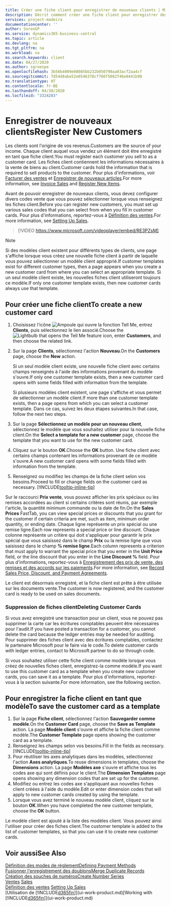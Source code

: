 ```yaml
---
title: Créer une fiche client pour enregistrer de nouveaux clients | Microsoft Docs
description: Décrit comment créer une fiche client pour enregistrer des informations sur chaque nouveau client ou client auquel vous vendez.
services: project-madeira
documentationcenter: ''
author: SorenGP
ms.service: dynamics365-business-central
ms.topic: article
ms.devlang: na
ms.tgt_pltfrm: na
ms.workload: na
ms.search.keywords: client
ms.date: 04/27/2020
ms.author: sgroespe
ms.openlocfilehash: 3b56b4009e08085bb232b050790aa03acf2aa4cf
ms.sourcegitcommit: 7d54d8abe52e0546378cf760f5082f46e8441b90
ms.translationtype: HT
ms.contentlocale: fr-BE
ms.lasthandoff: 04/30/2020
ms.locfileid: "3324283"
---
```

# <a name="register-new-customers"></a><span data-ttu-id="2dd4d-103">Enregistrer de nouveaux clients</span><span class="sxs-lookup"><span data-stu-id="2dd4d-103">Register New Customers</span></span>
<span data-ttu-id="2dd4d-104">Les clients sont l'origine de vos revenus.</span><span class="sxs-lookup"><span data-stu-id="2dd4d-104">Customers are the source of your income.</span></span> <span data-ttu-id="2dd4d-105">Chaque client auquel vous vendez un élément doit être enregistré en tant que fiche client.</span><span class="sxs-lookup"><span data-stu-id="2dd4d-105">You must register each customer you sell to as a customer card.</span></span> <span data-ttu-id="2dd4d-106">Les fiches client contiennent les informations nécessaires à la vente de biens au client.</span><span class="sxs-lookup"><span data-stu-id="2dd4d-106">Customer cards hold the information that is required to sell products to the customer.</span></span> <span data-ttu-id="2dd4d-107">Pour plus d'informations, voir [Facturer des ventes](sales-how-invoice-sales.md) et [Enregistrer de nouveaux articles](inventory-how-register-new-items.md).</span><span class="sxs-lookup"><span data-stu-id="2dd4d-107">For more information, see [Invoice Sales](sales-how-invoice-sales.md) and [Register New Items](inventory-how-register-new-items.md).</span></span>  

<span data-ttu-id="2dd4d-108">Avant de pouvoir enregistrer de nouveaux clients, vous devez configurer divers codes vente que vous pouvez sélectionner lorsque vous renseignez les fiches client.</span><span class="sxs-lookup"><span data-stu-id="2dd4d-108">Before you can register new customers, you must set up various sales codes that you can select from when you fill in customer cards.</span></span> <span data-ttu-id="2dd4d-109">Pour plus d'informations, reportez-vous à [Définition des ventes](sales-setup-sales.md).</span><span class="sxs-lookup"><span data-stu-id="2dd4d-109">For more information, see [Setting Up Sales](sales-setup-sales.md).</span></span>

> [!VIDEO https://www.microsoft.com/videoplayer/embed/RE3PZsM]

> [!NOTE]  
> <span data-ttu-id="2dd4d-110">Si des modèles client existent pour différents types de clients, une page s'affiche lorsque vous créez une nouvelle fiche client à partir de laquelle vous pouvez sélectionner un modèle client approprié.</span><span class="sxs-lookup"><span data-stu-id="2dd4d-110">If customer templates exist for different customer types, then a page appears when you create a new customer card from where you can select an appropriate template.</span></span> <span data-ttu-id="2dd4d-111">Si un seul modèle client existe, les nouvelles fiches client utiliseront toujours ce modèle.</span><span class="sxs-lookup"><span data-stu-id="2dd4d-111">If only one customer template exists, then new customer cards always use that template.</span></span>  

## <a name="to-create-a-new-customer-card"></a><span data-ttu-id="2dd4d-112">Pour créer une fiche client</span><span class="sxs-lookup"><span data-stu-id="2dd4d-112">To create a new customer card</span></span>
1. <span data-ttu-id="2dd4d-113">Choisissez l'icône ![Ampoule qui ouvre la fonction Tell Me](media/ui-search/search_small.png "Dites-moi ce que vous voulez faire"), entrez **Clients**, puis sélectionnez le lien associé.</span><span class="sxs-lookup"><span data-stu-id="2dd4d-113">Choose the ![Lightbulb that opens the Tell Me feature](media/ui-search/search_small.png "Tell me what you want to do") icon, enter **Customers**, and then choose the related link.</span></span>  
2. <span data-ttu-id="2dd4d-114">Sur la page **Clients**, sélectionnez l'action **Nouveau**.</span><span class="sxs-lookup"><span data-stu-id="2dd4d-114">On the **Customers** page, choose the **New** action.</span></span>

    <span data-ttu-id="2dd4d-115">Si un seul modèle client existe, une nouvelle fiche client avec certains champs renseignés à l'aide des informations provenant du modèle s'ouvre.</span><span class="sxs-lookup"><span data-stu-id="2dd4d-115">If only one customer template exists, then a new customer card opens with some fields filled with information from the template.</span></span>

    <span data-ttu-id="2dd4d-116">Si plusieurs modèles client existent, une page s'affiche et vous permet de sélectionner un modèle client.</span><span class="sxs-lookup"><span data-stu-id="2dd4d-116">If more than one customer template exists, then a page opens from which you can select a customer template.</span></span> <span data-ttu-id="2dd4d-117">Dans ce cas, suivez les deux étapes suivantes.</span><span class="sxs-lookup"><span data-stu-id="2dd4d-117">In that case, follow the next two steps.</span></span>
3. <span data-ttu-id="2dd4d-118">Sur la page **Sélectionnez un modèle pour un nouveau client**, sélectionnez le modèle que vous souhaitez utiliser pour la nouvelle fiche client.</span><span class="sxs-lookup"><span data-stu-id="2dd4d-118">On the **Select a template for a new customer** page, choose the template that you want to use for the new customer card.</span></span>
4. <span data-ttu-id="2dd4d-119">Cliquez sur le bouton **OK**.</span><span class="sxs-lookup"><span data-stu-id="2dd4d-119">Choose the **OK** button.</span></span> <span data-ttu-id="2dd4d-120">Une fiche client avec certains champs contenant les informations provenant de ce modèle s'ouvre.</span><span class="sxs-lookup"><span data-stu-id="2dd4d-120">A new customer card opens with some fields filled with information from the template.</span></span>  
5. <span data-ttu-id="2dd4d-121">Renseignez ou modifiez les champs de la fiche client selon vos besoins.</span><span class="sxs-lookup"><span data-stu-id="2dd4d-121">Proceed to fill or change fields on the customer card as necessary.</span></span> [!INCLUDE[tooltip-inline-tip](includes/tooltip-inline-tip_md.md)]

<span data-ttu-id="2dd4d-122">Sur le raccourci **Prix vente**, vous pouvez afficher les prix spéciaux ou les remises accordées au client si certains critères sont réunis, par exemple l'article, la quantité minimum commande ou la date de fin.</span><span class="sxs-lookup"><span data-stu-id="2dd4d-122">On the **Sales Prices** FastTab, you can view special prices or discounts that you grant for the customer if certain criteria are met, such as item, minimum order quantity, or ending date.</span></span> <span data-ttu-id="2dd4d-123">Chaque ligne représente un prix spécial ou une remise ligne.</span><span class="sxs-lookup"><span data-stu-id="2dd4d-123">Each row represents a special price or line discount.</span></span> <span data-ttu-id="2dd4d-124">Chaque colonne représente un critère qui doit s'appliquer pour garantir le prix spécial que vous saisissez dans le champ **Prix** ou la remise ligne que vous saisissez dans le champ **% remise ligne**.</span><span class="sxs-lookup"><span data-stu-id="2dd4d-124">Each column represents a criterion that must apply to warrant the special price that you enter in the **Unit Price** field, or the line discount that you enter in the **Line Discount %** field.</span></span> <span data-ttu-id="2dd4d-125">Pour plus d'informations, reportez-vous à [Enregistrement des prix de vente, des remises et des accords sur les paiements](sales-how-record-sales-price-discount-payment-agreements.md).</span><span class="sxs-lookup"><span data-stu-id="2dd4d-125">For more information, see [Record Sales Price, Discount, and Payment Agreements](sales-how-record-sales-price-discount-payment-agreements.md).</span></span>

<span data-ttu-id="2dd4d-126">Le client est désormais enregistré, et la fiche client est prête à être utilisée sur les documents vente.</span><span class="sxs-lookup"><span data-stu-id="2dd4d-126">The customer is now registered, and the customer card is ready to be used on sales documents.</span></span>

### <a name="deleting-customer-cards"></a><span data-ttu-id="2dd4d-127">Suppression de fiches client</span><span class="sxs-lookup"><span data-stu-id="2dd4d-127">Deleting Customer Cards</span></span>
<span data-ttu-id="2dd4d-128">Si vous avez enregistré une transaction pour un client, vous ne pouvez pas supprimer la carte car les écritures comptables peuvent être nécessaires pour l'audit.</span><span class="sxs-lookup"><span data-stu-id="2dd4d-128">If you have posted a transaction for a customer, you cannot delete the card because the ledger entries may be needed for auditing.</span></span> <span data-ttu-id="2dd4d-129">Pour supprimer des fiches client avec des écritures comptables, contactez le partenaire Microsoft pour le faire via le code.</span><span class="sxs-lookup"><span data-stu-id="2dd4d-129">To delete customer cards with ledger entries, contact to Microsoft partner to do so through code.</span></span>

<span data-ttu-id="2dd4d-130">Si vous souhaitez utiliser cette fiche client comme modèle lorsque vous créez de nouvelles fiches client, enregistrez-la comme modèle.</span><span class="sxs-lookup"><span data-stu-id="2dd4d-130">If you want to use this customer card as a template when you create new customer cards, you can save it as a template.</span></span> <span data-ttu-id="2dd4d-131">Pour plus d'informations, reportez-vous à la section suivante.</span><span class="sxs-lookup"><span data-stu-id="2dd4d-131">For more information, see the following section.</span></span>

## <a name="to-save-the-customer-card-as-a-template"></a><span data-ttu-id="2dd4d-132">Pour enregistrer la fiche client en tant que modèle</span><span class="sxs-lookup"><span data-stu-id="2dd4d-132">To save the customer card as a template</span></span>
1. <span data-ttu-id="2dd4d-133">Sur la page **Fiche client**, sélectionnez l'action **Sauvegarder comme modèle**.</span><span class="sxs-lookup"><span data-stu-id="2dd4d-133">On the **Customer Card** page, choose the **Save as Template** action.</span></span> <span data-ttu-id="2dd4d-134">La page **Modèle client** s'ouvre et affiche la fiche client comme modèle.</span><span class="sxs-lookup"><span data-stu-id="2dd4d-134">The **Customer Template** page opens showing the customer card as a template.</span></span>
2. <span data-ttu-id="2dd4d-135">Renseignez les champs selon vos besoins.</span><span class="sxs-lookup"><span data-stu-id="2dd4d-135">Fill in the fields as necessary.</span></span> [!INCLUDE[tooltip-inline-tip](includes/tooltip-inline-tip_md.md)]
3. <span data-ttu-id="2dd4d-136">Pour réutiliser les axes analytiques dans les modèles, sélectionnez l'action **Axes analytiques**.</span><span class="sxs-lookup"><span data-stu-id="2dd4d-136">To reuse dimensions in templates, choose the **Dimensions** action.</span></span> <span data-ttu-id="2dd4d-137">La page **Modèles axe** s'ouvre et affiche tous les codes axe qui sont définis pour le client.</span><span class="sxs-lookup"><span data-stu-id="2dd4d-137">The **Dimension Templates** page opens showing any dimension codes that are set up for the customer.</span></span>
4. <span data-ttu-id="2dd4d-138">Modifiez ou entrez les codes axe s'appliquant aux nouvelles fiches client créées à l'aide du modèle.</span><span class="sxs-lookup"><span data-stu-id="2dd4d-138">Edit or enter dimension codes that will apply to new customer cards created by using the template.</span></span>  
5. <span data-ttu-id="2dd4d-139">Lorsque vous avez terminé le nouveau modèle client, cliquez sur le bouton **OK**.</span><span class="sxs-lookup"><span data-stu-id="2dd4d-139">When you have completed the new customer template, choose the **OK** button.</span></span>

<span data-ttu-id="2dd4d-140">Le modèle client est ajouté à la liste des modèles client. Vous pouvez ainsi l'utiliser pour créer des fiches client.</span><span class="sxs-lookup"><span data-stu-id="2dd4d-140">The customer template is added to the list of customer templates, so that you can use it to create new customer cards.</span></span>

## <a name="see-also"></a><span data-ttu-id="2dd4d-141">Voir aussi</span><span class="sxs-lookup"><span data-stu-id="2dd4d-141">See Also</span></span>
[<span data-ttu-id="2dd4d-142">Définition des modes de règlement</span><span class="sxs-lookup"><span data-stu-id="2dd4d-142">Defining Payment Methods</span></span>](finance-payment-methods.md)  
[<span data-ttu-id="2dd4d-143">Fusionner l'enregistrement des doublons</span><span class="sxs-lookup"><span data-stu-id="2dd4d-143">Merge Duplicate Records</span></span>](sales-how-merge-duplicate-records.md)  
[<span data-ttu-id="2dd4d-144">Création des souches de numéros</span><span class="sxs-lookup"><span data-stu-id="2dd4d-144">Create Number Series</span></span>](ui-create-number-series.md)  
<span data-ttu-id="2dd4d-145">[Ventes](sales-manage-sales.md)  </span><span class="sxs-lookup"><span data-stu-id="2dd4d-145">[Sales](sales-manage-sales.md)  </span></span>  
<span data-ttu-id="2dd4d-146">[Définition des ventes](sales-setup-sales.md)  </span><span class="sxs-lookup"><span data-stu-id="2dd4d-146">[Setting Up Sales](sales-setup-sales.md)  </span></span>  
<span data-ttu-id="2dd4d-147">[Utilisation de [!INCLUDE[d365fin](includes/d365fin_md.md)]](ui-work-product.md)</span><span class="sxs-lookup"><span data-stu-id="2dd4d-147">[Working with [!INCLUDE[d365fin](includes/d365fin_md.md)]](ui-work-product.md)</span></span>

